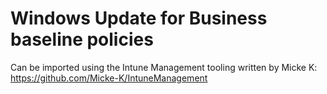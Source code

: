 # Windows Update for Business baseline policies

Can be imported using the Intune Management tooling written by Micke K: https://github.com/Micke-K/IntuneManagement
